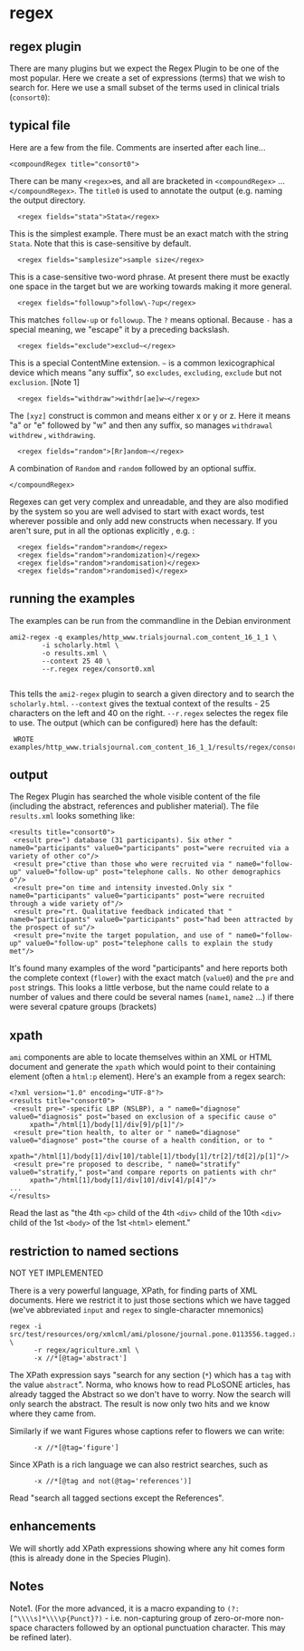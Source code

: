 # regex


## regex plugin

There are many plugins but we expect the Regex  Plugin to be one of the most popular. Here we create a set of expressions (terms) that we wish to search for. Here we use a small subset of the terms used in clinical trials (`consort0`):

## typical file
Here are a few from the file. Comments are inserted after each line...
```
<compoundRegex title="consort0">
```
There can be many `<regex>`es, and all are bracketed in `<compoundRegex>` ... `</compoundRegex>`. The `title0` is used to annotate the output (e.g. naming the output directory.
```
  <regex fields="stata">Stata</regex>
```
This is the simplest example. There must be an exact match with the string `Stata`. Note that this is case-sensitive by default.
```
  <regex fields="samplesize">sample size</regex>
```
This is a case-sensitive two-word phrase. At present there must be exactly one space in the target but we are working towards making it more general.
```
  <regex fields="followup">follow\-?up</regex>
```
This matches `follow-up` or `followup`. The `?` means optional. Because `-` has a special meaning, we "escape" it by a preceding backslash.
```
  <regex fields="exclude">exclud~</regex>
```
This is a special ContentMine extension. `~` is a common lexicographical device which means "any suffix", so `excludes`, `excluding`, `exclude` but not `exclusion`. [Note 1]
```
  <regex fields="withdraw">withdr[ae]w~</regex>
```
The `[xyz]` construct is common and means either x or y or z. Here it means "a" or "e" followed by "w" and then any suffix, so manages `withdrawal` `withdrew` , `withdrawing`.
```
  <regex fields="random">[Rr]andom~</regex>
```
A combination of `Random` and `random` followed by an optional suffix.
```
</compoundRegex>
```
Regexes can get very complex and unreadable, and they are also modified by the system so you are well advised to start with exact words, test wherever possible and only add new constructs when necessary. If you aren't sure, put in all the optionas explicitly , e.g. :
```
  <regex fields="random">random</regex>
  <regex fields="random">randomization)</regex>
  <regex fields="random">randomisation)</regex>
  <regex fields="random">randomised)</regex>
```


## running the examples

The examples can be run from the commandline in the Debian environment 

```
ami2-regex -q examples/http_www.trialsjournal.com_content_16_1_1 \
		-i scholarly.html \
		-o results.xml \
		--context 25 40 \
		--r.regex regex/consort0.xml
      
```

This tells the `ami2-regex` plugin to search a given directory and to search the `scholarly.html`. `--context` gives the textual context of the results - 25 characters on the left and 40 on the right. `--r.regex` selectes the regex file to use. The output (which can be configured) here has the default:

```
 WROTE examples/http_www.trialsjournal.com_content_16_1_1/results/regex/consort0/results.xml
```

## output

The Regex Plugin has searched the whole visible content of the file (including the abstract, references and publisher material).  The file ``results.xml`` looks something like:

```
<results title="consort0">
 <result pre=") database (31 participants). Six other " name0="participants" value0="participants" post="were recruited via a variety of other co"/>
 <result pre="ctive than those who were recruited via " name0="follow-up" value0="follow-up" post="telephone calls. No other demographics o"/>
 <result pre="on time and intensity invested.Only six " name0="participants" value0="participants" post="were recruited through a wide variety of"/>
 <result pre="rt. Qualitative feedback indicated that " name0="participants" value0="participants" post="had been attracted by the prospect of su"/>
 <result pre="nvite the target population, and use of " name0="follow-up" value0="follow-up" post="telephone calls to explain the study met"/>
```


It's found many examples of the word "participants" and here reports both the complete context (`flower`) with the exact match (`value0`) and the `pre` and `post` strings. This looks a little verbose, but the name could relate to a number of values and there could be several names (`name1`, `name2` ...) if there were several cpature groups (brackets)

## xpath

`ami` components are able to locate themselves within an XML or HTML document and generate the `xpath` which would point to their containing element (often a `html:p` element). Here's an example from a regex search:

```
<?xml version="1.0" encoding="UTF-8"?>
<results title="consort0">
 <result pre="-specific LBP (NSLBP), a " name0="diagnose" value0="diagnosis" post="based on exclusion of a specific cause o" 
     xpath="/html[1]/body[1]/div[9]/p[1]"/>
 <result pre="tion health, to alter or " name0="diagnose" value0="diagnose" post="the course of a health condition, or to " 
     xpath="/html[1]/body[1]/div[10]/table[1]/tbody[1]/tr[2]/td[2]/p[1]"/>
 <result pre="re proposed to describe, " name0="stratify" value0="stratify," post="and compare reports on patients with chr" 
     xpath="/html[1]/body[1]/div[10]/div[4]/p[4]"/>
...
</results>
```
Read the last as "the 4th `<p>` child of the 4th `<div>` child of the 10th `<div>` child of the 1st `<body>` of the 1st `<html>` element."


## restriction to named sections

NOT YET IMPLEMENTED

There is a very powerful language, XPath, for finding parts of XML documents. Here we restrict it to just those sections which we have tagged  (we've abbreviated ``input`` and ``regex`` to single-character mnemonics)
```
regex -i src/test/resources/org/xmlcml/ami/plosone/journal.pone.0113556.tagged.xml \
      -r regex/agriculture.xml \
      -x //*[@tag='abstract']
```

The XPath expression says "search for any section (``*``) which has a ``tag`` with the value ``abstract``". Norma, who knows how to read PLoSONE articles, has already tagged the Abstract so we don't have to worry.  Now the search will only search the abstract. The result is now only two hits and we know where they came from.

Similarly if we want Figures whose captions refer to flowers we can write:
```
      -x //*[@tag='figure']
```

Since XPath is a rich language we can also restrict searches, such as 
```
      -x //*[@tag and not(@tag='references')]
```

Read "search all tagged sections except the References". 

## enhancements

We will shortly add XPath expressions showing where any hit comes form (this is already done in the Species Plugin).

## Notes

Note1. (For the more advanced, it is a macro expanding to `(?:[^\\\\s]*\\\\p{Punct}?)` - i.e. non-capturing group of zero-or-more non-space characters followed by an optional punctuation character. This may be refined later).



